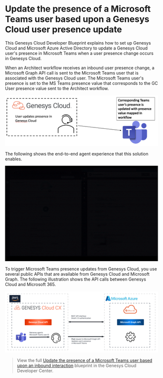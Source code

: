 # Update the presence of a Microsoft Teams user based upon a Genesys Cloud user presence update

This Genesys Cloud Developer Blueprint explains how to set up Genesys Cloud and Microsoft Azure Active Directory to update a Genesys Cloud user's presence in Microsoft Teams when a user presence change occurs in Genesys Cloud.

When an Architect workflow receives an inbound user presence change, a Microsoft Graph API call is sent to the Microsoft Teams user that is associated with the Genesys Cloud user. The Microsoft Teams user's presence is set to the MS Teams presence value that corresponds to the GC User presence value sent to the Architect workflow.

![Microsoft Teams agent view](blueprint/images/msteams-workflow.png "Microsoft Teams presence update from an agent's point of view")

The following shows the end-to-end agent experience that this solution enables.

![End-to-end agent experience](blueprint/images/MSTeamsGCPresenceSyncBlueprint.gif "End-to-end agent experience")

To trigger Microsoft Teams presence updates from Genesys Cloud, you use several public APIs that are available from Genesys Cloud and Microsoft Graph. The following illustration shows the API calls between Genesys Cloud and Microsoft 365.

![The API calls between Genesys Cloud and Microsoft 365](blueprint/images/microsoft-teams-architect.png "The API calls between Genesys Cloud and Microsoft 365")

> View the full [Update the presence of a Microsoft Teams user based upon an inbound interaction](https://developer.mypurecloud.com/blueprints/) blueprint in the Genesys Cloud Developer Center.
